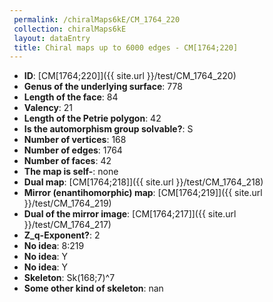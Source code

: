 ```yaml
--- 
 permalink: /chiralMaps6kE/CM_1764_220 
 collection: chiralMaps6kE
 layout: dataEntry
 title: Chiral maps up to 6000 edges - CM[1764;220]
---
```


- **ID**: [CM[1764;220]]({{ site.url }}/test/CM_1764_220)
- **Genus of the underlying surface**: 778
- **Length of the face**: 84
- **Valency**: 21
- **Length of the Petrie polygon**: 42
- **Is the automorphism group solvable?**: S
- **Number of vertices**: 168
- **Number of edges**: 1764
- **Number of faces**: 42
- **The map is self-**: none
- **Dual map**: [CM[1764;218]]({{ site.url }}/test/CM_1764_218)
- **Mirror (enantihomorphic) map**: [CM[1764;219]]({{ site.url }}/test/CM_1764_219)
- **Dual of the mirror image**: [CM[1764;217]]({{ site.url }}/test/CM_1764_217)
- **Z_q-Exponent?**: 2
- **No idea**:  8:219
- **No idea**: Y
- **No idea**: Y
- **Skeleton**: Sk(168;7)^7
- **Some other kind of skeleton**: nan
